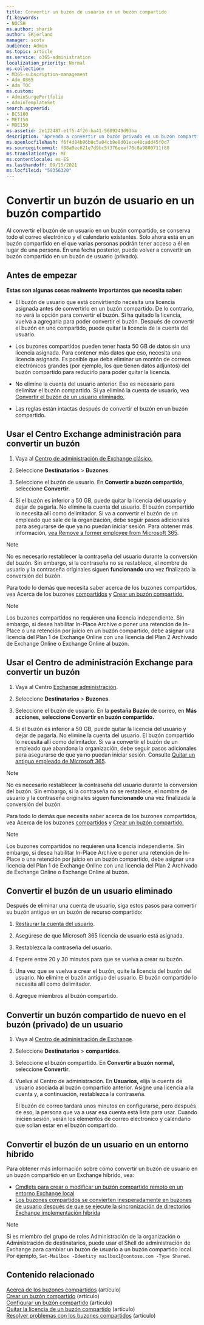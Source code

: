 ```yaml
---
title: Convertir un buzón de usuario en un buzón compartido
f1.keywords:
- NOCSH
ms.author: sharik
author: SKjerland
manager: scotv
audience: Admin
ms.topic: article
ms.service: o365-administration
localization_priority: Normal
ms.collection:
- M365-subscription-management
- Adm_O365
- Adm_TOC
ms.custom:
- AdminSurgePortfolio
- AdminTemplateSet
search.appverid:
- BCS160
- MET150
- MOE150
ms.assetid: 2e122487-e1f5-4f26-ba41-5689249d93ba
description: 'Aprenda a convertir un buzón privado en un buzón compartido al que puedan tener acceso varias personas en lugar de solo una persona. '
ms.openlocfilehash: f6f4d84b96b0c5a04cb9e8d01ece48cadd45f0d7
ms.sourcegitcommit: f88a0ec621e7d9bc5f376eeaf70c8a9800711f88
ms.translationtype: MT
ms.contentlocale: es-ES
ms.lasthandoff: 09/15/2021
ms.locfileid: "59356320"
---
```

# <a name="convert-a-user-mailbox-to-a-shared-mailbox"></a>Convertir un buzón de usuario en un buzón compartido

Al convertir el buzón de un usuario en un buzón compartido, se conserva todo el correo electrónico y el calendario existentes. Solo ahora está en un buzón compartido en el que varias personas podrán tener acceso a él en lugar de una persona. En una fecha posterior, puede volver a convertir un buzón compartido en un buzón de usuario (privado).

## <a name="before-you-begin"></a>Antes de empezar

**Estas son algunas cosas realmente importantes que necesita saber:**

- El buzón de usuario que está convirtiendo necesita una licencia asignada antes de convertirlo en un buzón compartido. De lo contrario, no verá la opción para convertir el buzón. Si ha quitado la licencia, vuelva a agregarla para poder convertir el buzón. Después de convertir el buzón en uno compartido, puede quitar la licencia de la cuenta del usuario.

- Los buzones compartidos pueden tener hasta 50 GB de datos sin una licencia asignada. Para contener más datos que eso, necesita una licencia asignada. Es posible que deba eliminar un montón de correos electrónicos grandes (por ejemplo, los que tienen datos adjuntos) del buzón compartido para reducirlo para poder quitar la licencia.

- No elimine la cuenta del usuario anterior. Eso es necesario para delimitar el buzón compartido. Si ya eliminó la cuenta de usuario, vea [Convertir el buzón de un usuario eliminado.](#convert-the-mailbox-of-a-deleted-user)

- Las reglas están intactas después de convertir el buzón en un buzón compartido.

## <a name="use-the-classic-exchange-admin-center-to-convert-a-mailbox"></a>Usar el Centro Exchange administración para convertir un buzón
 
1. Vaya al <a href="https://go.microsoft.com/fwlink/p/?linkid=2059104" target="_blank">Centro de administración de Exchange clásico.</a>

2. Seleccione **Destinatarios** \> **Buzones**.

3. Seleccione el buzón de usuario. En **Convertir a buzón compartido,** seleccione **Convertir**.

4. Si el buzón es inferior a 50 [](../manage/remove-licenses-from-users.md)GB, puede quitar la licencia del usuario y dejar de pagarla. No elimine la cuenta del usuario. El buzón compartido lo necesita allí como delimitador. Si va a convertir el buzón de un empleado que sale de la organización, debe seguir pasos adicionales para asegurarse de que ya no puedan iniciar sesión. Para obtener más información, [vea Remove a former employee from Microsoft 365](../add-users/remove-former-employee.md).
    
> [!NOTE]
> No es necesario restablecer la contraseña del usuario durante la conversión del buzón. Sin embargo, si la contraseña no se restablece, el nombre de usuario y la contraseña originales siguen **funcionando** una vez finalizada la conversión del buzón.

Para todo lo demás que necesita saber acerca de los buzones compartidos, vea Acerca de los buzones [compartidos](about-shared-mailboxes.md) y [Crear un buzón compartido.](create-a-shared-mailbox.md)

> [!NOTE]
> Los buzones compartidos no requieren una licencia independiente. Sin embargo, si desea habilitar In-Place Archive o poner una retención de In-Place o una retención por juicio en un buzón compartido, debe asignar una licencia del Plan 1 de Exchange Online con una licencia del Plan 2 Archivado de Exchange Online o Exchange Online al buzón.

## <a name="use-the-new-exchange-admin-center-to-convert-a-mailbox"></a>Usar el Centro de administración Exchange para convertir un buzón

1. Vaya al Centro <a href="https://admin.exchange.microsoft.com/#/homepage" target="_blank">Exchange administración</a>.

2. Seleccione **Destinatarios** \> **Buzones**.

3. Seleccione el buzón de usuario. En la **pestaña Buzón** de correo, en **Más acciones,** **seleccione Convertir en buzón compartido.**

4. Si el buzón es inferior a 50 [](../manage/remove-licenses-from-users.md)GB, puede quitar la licencia del usuario y dejar de pagarla. No elimine la cuenta del usuario. El buzón compartido lo necesita allí como delimitador. Si va a convertir el buzón de un empleado que abandona la organización, debe seguir pasos adicionales para asegurarse de que ya no puedan iniciar sesión. Consulte [Quitar un antiguo empleado de Microsoft 365](../add-users/remove-former-employee.md).
    
> [!NOTE]
> No es necesario restablecer la contraseña del usuario durante la conversión del buzón. Sin embargo, si la contraseña no se restablece, el nombre de usuario y la contraseña originales siguen **funcionando** una vez finalizada la conversión del buzón.

Para todo lo demás que necesita saber acerca de los buzones compartidos, vea Acerca de los buzones [compartidos](about-shared-mailboxes.md) y [Crear un buzón compartido.](create-a-shared-mailbox.md)

> [!NOTE]
> Los buzones compartidos no requieren una licencia independiente. Sin embargo, si desea habilitar In-Place Archive o poner una retención de In-Place o una retención por juicio en un buzón compartido, debe asignar una licencia del Plan 1 de Exchange Online con una licencia del Plan 2 Archivado de Exchange Online o Exchange Online al buzón.

## <a name="convert-the-mailbox-of-a-deleted-user"></a>Convertir el buzón de un usuario eliminado

Después de eliminar una cuenta de usuario, siga estos pasos para convertir su buzón antiguo en un buzón de recurso compartido:

1. [Restaurar la cuenta del usuario](../add-users/restore-user.md).

2. Asegúrese de que Microsoft 365 licencia de usuario está asignada.

3. Restablezca la contraseña del usuario.
    
4. Espere entre 20 y 30 minutos para que se vuelva a crear su buzón.
      
6. Una vez que se vuelva a crear el buzón, quite la licencia del buzón del usuario. No elimine el buzón antiguo del usuario. El buzón compartido lo necesita allí como delimitador.
    
7. Agregue miembros al buzón compartido.

## <a name="convert-a-shared-mailbox-back-to-a-users-private-mailbox"></a>Convertir un buzón compartido de nuevo en el buzón (privado) de un usuario

1. Vaya al <a href="https://go.microsoft.com/fwlink/p/?linkid=2059104" target="_blank">Centro de administración de Exchange</a>.
   
2. Seleccione **Destinatarios** \> **compartidos**.

3. Seleccione el buzón compartido. En **Convertir a buzón normal,** seleccione **Convertir**.

4. Vuelva al Centro de administración. En **Usuarios,** elija la cuenta de usuario asociada al buzón compartido anterior. Asigne una licencia a la cuenta y, a continuación, restablezca la contraseña.

   El buzón de correo tardará unos minutos en configurarse, pero después de eso, la persona que va a usar esa cuenta está lista para usar. Cuando inicien sesión, verán los elementos de correo electrónico y calendario que solían estar en el buzón compartido.

## <a name="convert-a-users-mailbox-in-a-hybrid-environment"></a>Convertir el buzón de un usuario en un entorno híbrido

Para obtener más información sobre cómo convertir un buzón de usuario en un buzón compartido en un Exchange híbrido, vea:

 - [Cmdlets para crear o modificar un buzón compartido remoto en un entorno Exchange local](https://support.microsoft.com/office/cmdlets-to-create-or-modify-a-remote-shared-mailbox-in-an-on-premises-exchange-environment-9e83fb59-c001-729c-a4c0-b2964c154b49)
 - [Los buzones compartidos se convierten inesperadamente en buzones de usuario después de que se ejecute la sincronización de directorios Exchange implementación híbrida](/exchange/troubleshoot/user-and-shared-mailboxes/shared-mailboxes-unexpectedly-converted-to-user-mailboxes)
 

> [!NOTE]
> Si es miembro del grupo de roles Administración de la organización o Administración de destinatarios, puede usar el Shell de administración de Exchange para cambiar un buzón de usuario a un buzón compartido local. Por ejemplo, `Set-Mailbox -Identity mailbox1@contoso.com -Type Shared`.

## <a name="related-content"></a>Contenido relacionado

[Acerca de los buzones compartidos](about-shared-mailboxes.md) (artículo)\
[Crear un buzón compartido](create-a-shared-mailbox.md) (artículo)\
[Configurar un buzón compartido](configure-a-shared-mailbox.md) (artículo)\
[Quitar la licencia de un buzón compartido](remove-license-from-shared-mailbox.md) (artículo)\
[Resolver problemas con los buzones compartidos](resolve-issues-with-shared-mailboxes.md) (artículo)
